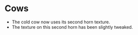 # Cows
- The cold cow now uses its second horn texture.
- The texture on this second horn has been slightly tweaked.